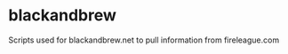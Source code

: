 blackandbrew
============

Scripts used for blackandbrew.net to pull information from fireleague.com
